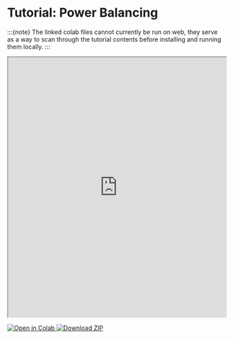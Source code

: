# Tutorial: Power Balancing
:::{note}
The linked colab files cannot currently be run on web, they serve as a way to scan through the tutorial contents before installing and running them locally.
:::


<iframe src="https://nbviewer.org/github/Illuminator-team/Illuminator/blob/educational_material/examples/Tutorial1/tutorial_power_balance.ipynb" width="100%" height="600"></iframe>

<p>
    <a href="https://colab.research.google.com/drive/1U12qVE2jlH-1NH_Ig8seSVkw6VikFWmw?usp=drive_open">
        <img src="https://colab.research.google.com/assets/colab-badge.svg" alt="Open in Colab">
    </a>
    <a href="https://github.com/Illuminator-team/Illuminator/raw/educational_material/examples/Tutorial1/Tutorial1.zip">
        <img src="https://img.shields.io/badge/Download-ZIP-blue?style=for-the-badge&logo=download" alt="Download ZIP">
    </a>
</p>

